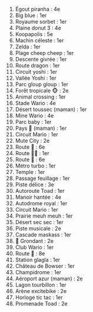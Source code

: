  1. Égout piranha : 4e
 2. Big blue : 1er
 3. Royaume sorbet : 1er
 4. Plaine donut 3 : 4e
 5. Koopapolis : 5e
 6. Machin céleste : 1er
 7. Zelda : 1er
 8. Plage cheep cheep : 1er
 9. Descente givrée : 1er
10. Route dragon : 1er
11. Circuit yoshi : 1er
12. Vallée Yoshi : 1er
13. Parc gloup gloup : 1er
14. Forêt tropicale 🐵 : 2e
15. Animal crossing : 1er
16. Stade Wario : 4e
17. Désert toussec (maman) : 1er
18. Mine Wario : 4e
19. Parc baby : 1er
20. Pays 🧀 (maman) : 1er
21. Circuit Mario : 1er
22. Mute City : 2e
23. Route 🎀 : 6e
24. Route 🌈🚂 : 1er
25. Route 🌈 : 6e
26. Métro turbo : 1er
27. Temple : 1er
28. Passage feuillage : 1er
29. Piste délice : 3e
30. Autoroute Toad : 1er
31. Manoir hantée : 4e
32. Autodrome royal : 1er
33. Circuit Mario : 1er
34. Prairie meuh meuh : 1er
35. Désert sec sec : 1er
36. Piste musicale : 2e
37. Cascade maskass : 1er
38. 🌋 Grondant : 2e
39. Club Wario : 1er
40. Route 🌈 : 8e
41. Station glagla : 1er
42. Château de Bowser : 1er
43. Champidrome : 1er
44. Aéroport azur (maman) : 2e
45. Lagon tourbillon : 1er
46. Arène excitebike : 2e
47. Horloge tic tac : 1er
48. Promenade Toad : 2e